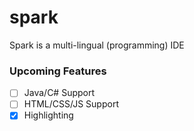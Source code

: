 # spark
Spark is a multi-lingual (programming) IDE

### Upcoming Features
 - [ ] Java/C# Support
 - [ ] HTML/CSS/JS Support
 - [x] Highlighting
